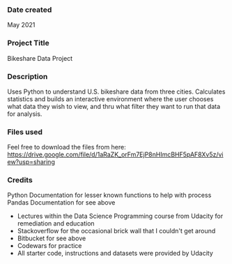 ### Date created
May 2021

### Project Title
Bikeshare Data Project

### Description
Uses Python to understand U.S. bikeshare data from three cities. Calculates statistics and builds an interactive environment
where the user chooses what data they wish to view, and thru what filter they want to run that data for analysis.

### Files used
Feel free to download the files from here: https://drive.google.com/file/d/1aRaZK_orFm7EjP8nHImcBHF5pAF8Xv5z/view?usp=sharing

### Credits
Python Documentation for lesser known functions to help with process
Pandas Documentation for see above

- Lectures within the Data Science Programming course from Udacity for remediation and education
- Stackoverflow for the occasional brick wall that I couldn't get around
- Bitbucket for see above
- Codewars for practice
- All starter code, instructions and datasets were provided by Udacity

